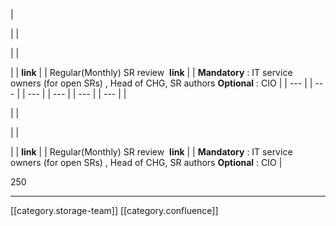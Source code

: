 





|  

 | 
|  

 | 
| 

 | 
|  **link**  | 
| Regular(Monthly) SR review  **link**  | 
|  **Mandatory** : IT service owners (for open SRs) , Head of CHG, SR authors **Optional** : CIO | 
|  --- | 
|  --- | 
|  --- | 
|  --- | 
|  --- | 
|  --- | 
|  

 | 
|  

 | 
| 

 | 
|  **link**  | 
| Regular(Monthly) SR review  **link**  | 
|  **Mandatory** : IT service owners (for open SRs) , Head of CHG, SR authors **Optional** : CIO | 





250



*****

[[category.storage-team]] 
[[category.confluence]] 
